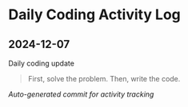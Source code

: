 # Daily Coding Activity Log

## 2024-12-07

Daily coding update

> First, solve the problem. Then, write the code.

*Auto-generated commit for activity tracking*
